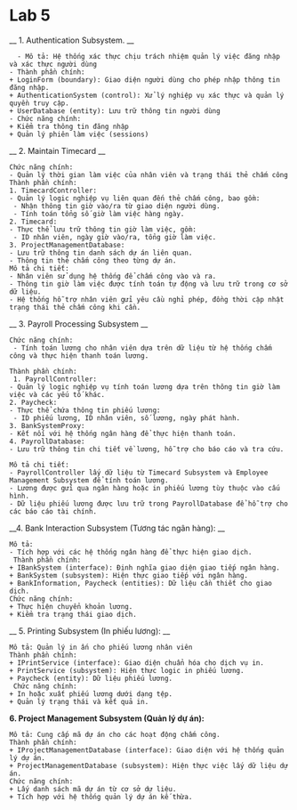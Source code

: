 # Lab 5
 __ 1. Authentication Subsystem. __
 
      - Mô tả: Hệ thống xác thực chịu trách nhiệm quản lý việc đăng nhập và xác thực người dùng
    - Thành phần chính:
    + LoginForm (boundary): Giao diện người dùng cho phép nhập thông tin đăng nhập.
    + AuthenticationSystem (control): Xử lý nghiệp vụ xác thực và quản lý quyền truy cập.
    + UserDatabase (entity): Lưu trữ thông tin người dùng
    - Chức năng chính:
    + Kiểm tra thông tin đăng nhập
    + Quản lý phiên làm việc (sessions)
 __ 2. Maintain Timecard __
 
    Chức năng chính:
    - Quản lý thời gian làm việc của nhân viên và trạng thái thẻ chấm công
    Thành phần chính:
    1. TimecardController:
    - Quản lý logic nghiệp vụ liên quan đến thẻ chấm công, bao gồm: 
     - Nhận thông tin giờ vào/ra từ giao diện người dùng.
     - Tính toán tổng số giờ làm việc hàng ngày.
    2. Timecard:
    - Thực thể lưu trữ thông tin giờ làm việc, gồm:
     - ID nhân viên, ngày giờ vào/ra, tổng giờ làm việc.
    3. ProjectManagementDatabase:
    - Lưu trữ thông tin danh sách dự án liên quan.
    - Thông tin thẻ chấm công theo từng dự án.
    Mô tả chi tiết:
    - Nhân viên sử dụng hệ thống để chấm công vào và ra.
    - Thông tin giờ làm việc được tính toán tự động và lưu trữ trong cơ sở dữ liệu.
    - Hệ thống hỗ trợ nhân viên gửi yêu cầu nghỉ phép, đồng thời cập nhật trạng thái thẻ chấm công khi cần.

 __ 3. Payroll Processing Subsystem __
 
    Chức năng chính:
     - Tính toán lương cho nhân viên dựa trên dữ liệu từ hệ thống chấm công và thực hiện thanh toán lương.

    Thành phần chính:
     1. PayrollController:
    - Quản lý logic nghiệp vụ tính toán lương dựa trên thông tin giờ làm việc và các yếu tố khác.
    2. Paycheck:
    - Thực thể chứa thông tin phiếu lương:
     - ID phiếu lương, ID nhân viên, số lương, ngày phát hành.
    3. BankSystemProxy:
    - Kết nối với hệ thống ngân hàng để thực hiện thanh toán.
    4. PayrollDatabase:
    - Lưu trữ thông tin chi tiết về lương, hỗ trợ cho báo cáo và tra cứu.

    Mô tả chi tiết:
    - PayrollController lấy dữ liệu từ Timecard Subsystem và Employee Management Subsystem để tính toán lương.
    - Lương được gửi qua ngân hàng hoặc in phiếu lương tùy thuộc vào cấu hình.
    - Dữ liệu phiếu lương được lưu trữ trong PayrollDatabase để hỗ trợ cho các báo cáo tài chính.
 __4. Bank Interaction Subsystem (Tương tác ngân hàng): __
 
    Mô tả: 
    - Tích hợp với các hệ thống ngân hàng để thực hiện giao dịch.
     Thành phần chính:
    + IBankSystem (interface): Định nghĩa giao diện giao tiếp ngân hàng.
    + BankSystem (subsystem): Hiện thực giao tiếp với ngân hàng.
    + BankInformation, Paycheck (entities): Dữ liệu cần thiết cho giao dịch.
    Chức năng chính:
    + Thực hiện chuyển khoản lương.
    + Kiểm tra trạng thái giao dịch.
 __ 5. Printing Subsystem (In phiếu lương): __
 
    Mô tả: Quản lý in ấn cho phiếu lương nhân viên 
    Thành phần chính:
    + IPrintService (interface): Giao diện chuẩn hóa cho dịch vụ in.
    + PrintService (subsystem): Hiện thực logic in phiếu lương.
    + Paycheck (entity): Dữ liệu phiếu lương.
     Chức năng chính:
    + In hoặc xuất phiếu lương dưới dạng tệp.
    + Quản lý trạng thái và kết quả in.
 __6. Project Management Subsystem (Quản lý dự án):__
 
    Mô tả: Cung cấp mã dự án cho các hoạt động chấm công.
    Thành phần chính:
    + IProjectManagementDatabase (interface): Giao diện với hệ thống quản lý dự án.
    + ProjectManagementDatabase (subsystem): Hiện thực việc lấy dữ liệu dự án.
    Chức năng chính:
    + Lấy danh sách mã dự án từ cơ sở dự liệu.
    + Tích hợp với hệ thống quản lý dự án kế thừa.
